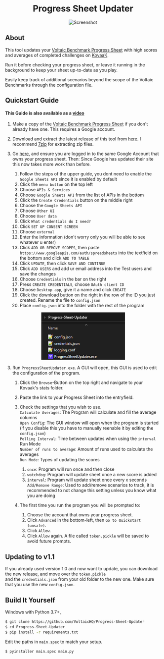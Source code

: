<h1 align="center">Progress Sheet Updater</h1>
<p align="center">
    <img width="300" alt="Screenshot" src="readmeimages/screenshot.gif">
</p>

## About

This tool updates your [Voltaic Benchmark Progress Sheet](https://docs.google.com/spreadsheets/d/1L6iCXTaSheZtVwtVR4b_FYJzcCZbEYVRsdFo7PI3HTk/) with high scores and averages of completed challenges on [KovaaK](https://store.steampowered.com/app/824270/KovaaK_20/).

Run it before checking your progress sheet, or leave it running in the background to keep your sheet up-to-date as you play.

Easily keep track of additional scenarios beyond the scope of the Voltaic Benchmarks through the configuration file.

## Quickstart Guide

####    This Guide is also available as a [video](https://youtu.be/BDUUy-ajyrk)

1. Make a copy of the [Voltaic Benchmark Progress Sheet](https://docs.google.com/spreadsheets/d/1L6iCXTaSheZtVwtVR4b_FYJzcCZbEYVRsdFo7PI3HTk/) if you don't already have one. This requires a Google account.

2. Download and extract the latest release of this tool from [here](https://github.com/VoltaicHQ/Progress-Sheet-Updater/releases). I recommend [7zip](https://www.7-zip.org/) for extracting zip files.

2. Go [here](https://developers.google.com/workspace/guides/create-project), and ensure you are logged in to the same Google Account that owns your progress sheet. Then:
    Since Google has updated their site this now takes more work than before.

    1. Follow the steps of the upper guide, you dont need to enable the `Google Sheets API` since it is enabled by default
    2. Click the `menu button` on the top left
    3. Choose `APIs & Services`
    4. Choose `Google Sheets API` from the list of APIs in the bottom
    5. Click the `Create Credentials` button on the middle right
    6. Choose the `Google Sheets API`
    7. Choose `Other UI`
    8. Choose `User data`
    9. Click `What credentials do I need?`
    10. Click `SET UP CONSENT SCREEN`
    11. Choose `external`
    12. Enter the information (don't worry only you will be able to see whatever u enter)
    13. Click `ADD OR REMOVE SCOPES`, then paste `https://www.googleapis.com/auth/spreadsheets` into the textfield on the bottom and click `ADD TO TABLE`
    14. Click `UPDATE`, then click `SAVE AND CONTINUE`
    15. Click `ADD USERS` and add ur email address into the Test users and save the changes
    16. Choose `Credentials` in the bar on the right
    17. Press `CREATE CREDENTIALS`, choose `OAuth client ID`
    18. Choose `Desktop app`, give it a name and click `CREATE`
    19. Click the download button on the right in the row of the ID you just created. Rename the file to `config.json`
    20. Place `config.json` into the folder with the rest of the program
    
<p align="center">
    <img alt="Folder contents before oauth" src="readmeimages/folder_contents_before_auth.png">
</p>

3. Run `ProgressSheetUpdater.exe`. A GUI will open, this GUI is used to edit the configuration of the program.
    
    1. Click the `Browse`-Button on the top right and navigate to your Kovaak's stats folder.
    2. Paste the link to your Progress Sheet into the entryfield.
    3. Check the settings that you wish to use.  
        `Calculate Averages`: The Program will calculate and fill the average columns  
        `Open Config`: The GUI window will open when the program is started (if you disable this you have to manually reenable it by editing the `config.json`)  
        `Polling Interval`: Time between updates when using the `interval` Run Mode  
        `Number of runs to average`: Amount of runs used to calculate the averages  
        `Run Mode`: Types of updating the scores  
         1. `once`: Program will run once and then close  
         2. `watchdog`: Program will update sheet once a new score is added  
         3. `interval`: Program will update sheet once every x seconds  
        `Add/Remove Range`: Used to add/remove scenarios to track, it is recommended to not change this setting unless you know what you are doing  

    4. The first time you run the program you will be prompted to:

        1. Choose the account that owns your progress sheet.
        2. Click `Advanced` in the bottom-left, then `Go to Quickstart (unsafe)`.
        3. Click `Allow`.
        4. Click `Allow` again. A file called `token.pickle` will be saved to avoid future prompts.
        
## Updating to v1.1
 If you already used version 1.0 and now want to update, you can download the new release, and move over the `token.pickle`  
 and the `credentials.json` from your old folder to the new one. Make sure that you use the new `config.json`.

## Build It Yourself

Windows with Python 3.7+,

```bash
$ git clone https://github.com/VoltaicHQ/Progress-Sheet-Updater
$ cd Progress-Sheet-Updater
$ pip install -r requirements.txt
```

Edit the paths in `main.spec` to match your setup.

```bash
$ pyinstaller main.spec main.py
```
